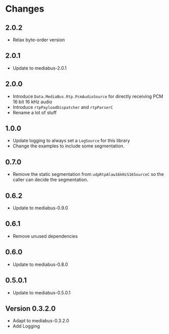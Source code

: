# Changes

## 2.0.2

* Relax byte-order version

## 2.0.1

* Update to mediabus-2.0.1

## 2.0.0

* Introduce `Data.MediaBus.Rtp.PcmAudioSource` for directly receiving PCM 16 bit 16 kHz audio
* Introduce `rtpPayloadDispatcher` and `rtpParserC`
* Rename a lot of stuff

## 1.0.0

* Update logging to always set a `LogSource` for this library
* Change the examples to include some segmentation.

## 0.7.0

* Remove the static segmentation from `udpRtpAlaw16kHzS16SourceC`
  so the caller can decide the segmentation.

## 0.6.2

* Update to mediabus-0.9.0

## 0.6.1

* Remove unused dependencies

## 0.6.0

* Update to mediabus-0.8.0

## 0.5.0.1

* Update to mediabus-0.5.0.1

## Version 0.3.2.0

* Adapt to mediabus-0.3.2.0
* Add Logging

